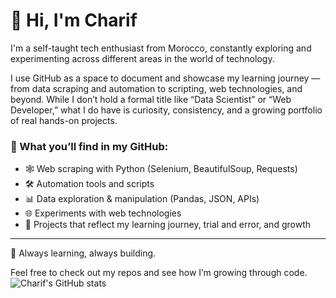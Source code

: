 # 👋 Hi, I'm Charif

I'm a self-taught tech enthusiast from Morocco, constantly exploring and experimenting across different areas in the world of technology.

I use GitHub as a space to document and showcase my learning journey — from data scraping and automation to scripting, web technologies, and beyond. While I don’t hold a formal title like “Data Scientist” or “Web Developer,” what I do have is curiosity, consistency, and a growing portfolio of real hands-on projects.

### 🚀 What you’ll find in my GitHub:
- 🕸️ Web scraping with Python (Selenium, BeautifulSoup, Requests)
- 🛠️ Automation tools and scripts
- 📊 Data exploration & manipulation (Pandas, JSON, APIs)
- 🌐 Experiments with web technologies
- 🧪 Projects that reflect my learning journey, trial and error, and growth

---

💬 Always learning, always building.

Feel free to check out my repos and see how I’m growing through code.
![Charif's GitHub stats](https://github-readme-stats.vercel.app/api?username=C-EB&show_icons=true&theme=dracula)
